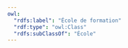 ```yaml
---
owl:
  "rdfs:label": "École de formation"
  "rdf:type": "owl:Class"
  "rdfs:subClassOf": "École"
---
```


<OntologyTable frontMatter={frontMatter}/>
